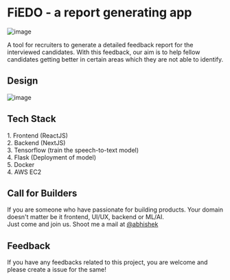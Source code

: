 <h1>FiEDO - a report generating app</h1>

![image](https://user-images.githubusercontent.com/89199323/178192700-7650cb63-360e-4755-be66-a1d4b11bc1ec.png)

A tool for recruiters to generate a detailed feedback report for the interviewed candidates. With this feedback, our aim is to help fellow candidates getting better in certain areas which they are not able to identify. 

<h2>Design</h2>

![image](https://user-images.githubusercontent.com/89199323/178194255-26132504-7f77-4629-8d06-0040e6f85458.png)

<h2>Tech Stack</h2>
1. Frontend (ReactJS)<br />
2. Backend (NextJS)<br/>
3. Tensorflow (train the speech-to-text model)<br/>
4. Flask (Deployment of model)<br />
5. Docker<br />
4. AWS EC2<br />

<h2>Call for Builders</h2>
If you are someone who have passionate for building products. Your domain doesn't matter be it frontend, UI/UX, backend or ML/AI. <br/>
Just come and join us. Shoot me a mail at <a href="mailto:yadavabhishek6064@gmail.com">@abhishek</a>

<h2>Feedback</h2>
If you have any feedbacks related to this project, you are welcome and please create a issue for the same!


